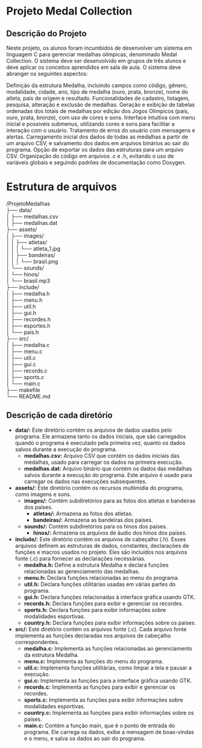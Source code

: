 # Projeto Medal Collection

## Descrição do Projeto
Neste projeto, os alunos foram incumbidos de desenvolver um sistema em linguagem C para gerenciar medalhas olímpicas, denominado Medal Collection. O sistema deve ser desenvolvido em grupos de três alunos e deve aplicar os conceitos aprendidos em sala de aula. O sistema deve abranger os seguintes aspectos:

Definição da estrutura Medalha, incluindo campos como código, gênero, modalidade, cidade, ano, tipo de medalha (ouro, prata, bronze), nome do atleta, país de origem e resultado.
Funcionalidades de cadastro, listagem, pesquisa, alteração e exclusão de medalhas.
Geração e exibição de tabelas ordenadas dos totais de medalhas por edição dos Jogos Olímpicos (país, ouro, prata, bronze), com uso de cores e sons.
Interface intuitiva com menu inicial e possíveis submenus, utilizando cores e sons para facilitar a interação com o usuário.
Tratamento de erros do usuário com mensagens e alertas.
Carregamento inicial dos dados de todas as medalhas a partir de um arquivo CSV, e salvamento dos dados em arquivos binários ao sair do programa.
Opção de exportar os dados das estruturas para um arquivo CSV.
Organização do código em arquivos .c e .h, evitando o uso de variáveis globais e seguindo padrões de documentação como Doxygen.

# Estrutura de arquivos

/ProjetoMedalhas<br>
├── data/<br>
│   ├── medalhas.csv<br>
│   ├── medalhas.dat<br>
├── assets/<br>
│   ├── images/<br>
│   │   ├── atletas/<br>
│   │   │   └── atleta_1.jpg<br>
│   │   ├── bandeiras/<br>
│   │   │   └── brasil.png<br>
│   └── sounds/<br>
│       └── hinos/<br>
│           └── brasil.mp3<br>
├── include/<br>
│   ├── medalha.h<br>
│   ├── menu.h<br>
│   ├── util.h<br>
│   ├── gui.h<br>
│   ├── recordes.h<br>
│   ├── esportes.h<br>
│   └── pais.h<br>
├── src/<br>
│   ├── medalha.c<br>
│   ├── menu.c<br>
│   ├── util.c<br>
│   ├── gui.c<br>
│   ├── records.c<br>
│   ├── sports.c<br>
│   └── main.c<br>
├── makefile<br>
└── README.md<br>

## Descrição de cada diretório

<ul>
  <li>
    <strong>data/:</strong> Este diretório contém os arquivos de dados usados pelo programa. Ele armazena tanto os dados iniciais, que são carregados quando o programa é executado pela primeira vez, quanto os dados salvos durante a execução do programa.
    <ul>
      <li><strong>medalhas.csv:</strong> Arquivo CSV que contém os dados iniciais das medalhas, usado para carregar os dados na primeira execução.</li>
      <li><strong>medalhas.dat:</strong> Arquivo binário que contém os dados das medalhas salvos durante a execução do programa. Este arquivo é usado para carregar os dados nas execuções subsequentes.</li>
    </ul>
  </li>
  <li>
    <strong>assets/:</strong> Este diretório contém os recursos multimídia do programa, como imagens e sons.
    <ul>
      <li>
        <strong>images/:</strong> Contém subdiretórios para as fotos dos atletas e bandeiras dos países.
        <ul>
          <li><strong>atletas/:</strong> Armazena as fotos dos atletas.</li>
          <li><strong>bandeiras/:</strong> Armazena as bandeiras dos países.</li>
        </ul>
      </li>
      <li>
        <strong>sounds/:</strong> Contém subdiretórios para os hinos dos países.
        <ul>
          <li><strong>hinos/:</strong> Armazena os arquivos de áudio dos hinos dos países.</li>
        </ul>
      </li>
    </ul>
  </li>
  <li>
    <strong>include/:</strong> Este diretório contém os arquivos de cabeçalho (.h). Esses arquivos definem as estruturas de dados, constantes, declarações de funções e macros usados no projeto. Eles são incluídos nos arquivos fonte (.c) para fornecer as declarações necessárias.
    <ul>
      <li><strong>medalha.h:</strong> Define a estrutura Medalha e declara funções relacionadas ao gerenciamento das medalhas.</li>
      <li><strong>menu.h:</strong> Declara funções relacionadas ao menu do programa.</li>
      <li><strong>util.h:</strong> Declara funções utilitárias usadas em várias partes do programa.</li>
      <li><strong>gui.h:</strong> Declara funções relacionadas à interface gráfica usando GTK.</li>
      <li><strong>records.h:</strong> Declara funções para exibir e gerenciar os recordes.</li>
      <li><strong>sports.h:</strong> Declara funções para exibir informações sobre modalidades esportivas.</li>
      <li><strong>country.h:</strong> Declara funções para exibir informações sobre os países.</li>
    </ul>
  </li>
  <li>
    <strong>src/:</strong> Este diretório contém os arquivos fonte (.c). Cada arquivo fonte implementa as funções declaradas nos arquivos de cabeçalho correspondentes.
    <ul>
      <li><strong>medalha.c:</strong> Implementa as funções relacionadas ao gerenciamento da estrutura Medalha.</li>
      <li><strong>menu.c:</strong> Implementa as funções do menu do programa.</li>
      <li><strong>util.c:</strong> Implementa funções utilitárias, como limpar a tela e pausar a execução.</li>
      <li><strong>gui.c:</strong> Implementa as funções para a interface gráfica usando GTK.</li>
      <li><strong>records.c:</strong> Implementa as funções para exibir e gerenciar os recordes.</li>
      <li><strong>sports.c:</strong> Implementa as funções para exibir informações sobre modalidades esportivas.</li>
      <li><strong>country.c:</strong> Implementa as funções para exibir informações sobre os países.</li>
      <li><strong>main.c:</strong> Contém a função main, que é o ponto de entrada do programa. Ele carrega os dados, exibe a mensagem de boas-vindas e o menu, e salva os dados ao sair do programa.</li>
    </ul>
  </li>
</ul>

